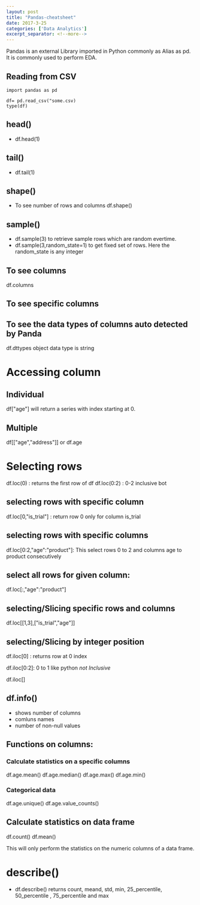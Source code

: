 ```yaml
---
layout: post
title: "Pandas-cheatsheet"
date: 2017-3-25
categories: ['Data Analytics']
excerpt_separator: <!--more-->
---
```



Pandas is an external Library imported in Python commonly as Alias as pd. It is commonly used to perform EDA.

## Reading from CSV

```
import pandas as pd

df= pd.read_csv("some.csv)
type(df)
```

## head()
- df.head(1)
## tail()
- df.tail(1)
## shape()
- To see number of rows and columns
df.shape()
## sample()
- df.sample(3) to retrieve sample rows which are random evertime.
- df.sample(3,random_state=1) to get fixed set of rows. Here the random_state is any integer

## To see columns
df.columns

## To see specific columns


## To see the data types of columns auto detected by Panda
df.dttypes
object data type is string

# Accessing column
## Individual
df["age"] will return a series with index starting at 0.
## Multiple
df[["age","address"]]
or
df.age 

# Selecting rows

df.loc(0) : returns the first row of df
df.loc(0:2) : 0-2 inclusive bot
## selecting rows with specific column
df.loc[0,"is_trial"] : return row 0 only for column is_trial
## selecting rows with specific columns
df.loc[0:2,"age":"product"]: This select rows 0 to 2 and columns age to product consecutively
## select all rows for given column:
df.loc[:,"age":"product"]

## selecting/Slicing specific rows and columns
df.loc[[1,3],["is_trial","age"]]


## selecting/Slicing by integer position

df.iloc[0] : returns row at 0 index

df.iloc[0:2]: 0 to 1 like python *not Inclusive*

df.iloc[]


## df.info()
- shows number of columns
- comluns names
- number of non-null values

## Functions on columns:
### Calculate statistics on a specific columns
df.age.mean()
df.age.median()
df.age.max()
df.age.min()
### Categorical data
df.age.unique()
df.age.value_counts()
## Calculate statistics on data frame
df.count()
df.mean()

This will only perform the statistics on the numeric columns of a data frame.


# describe()
- df.describe() returns count, meand, std, min, 25_percentile, 50_percentile , 75_percentile and max

